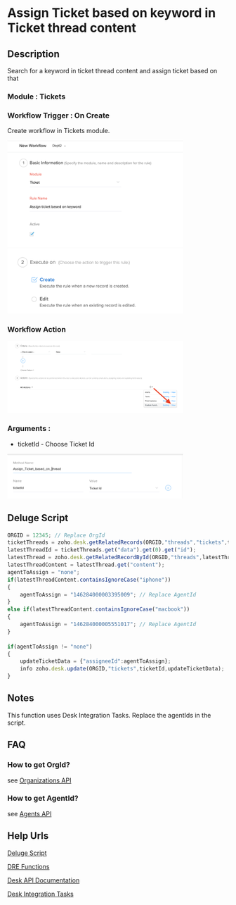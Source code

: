 # Assign Ticket based on keyword in Ticket thread content

## Description
Search for a keyword in ticket thread content and assign ticket based on that


### Module : Tickets
### Workflow Trigger : On Create
Create workflow in Tickets module. 

<img src="images/wf.png" alt="wf" width="400"/>
<img src="images/wfCreate.png" alt="wfCreate" width="400"/>


### Workflow Action
<img src="images/wfAction.png" alt="wfAction" width="400"/>

### Arguments : 
* ticketId - Choose Ticket Id

<img src="images/argTicketId.png" alt="argTicketId" width="400"/>

## Deluge Script
```javascript
ORGID = 12345; // Replace OrgId
ticketThreads = zoho.desk.getRelatedRecords(ORGID,"threads","tickets",ticketId);
latestThreadId = ticketThreads.get("data").get(0).get("id");
latestThread = zoho.desk.getRelatedRecordById(ORGID,"threads",latestThreadId,"tickets",ticketId);
latestThreadContent = latestThread.get("content");
agentToAssign = "none";
if(latestThreadContent.containsIgnoreCase("iphone"))
{
	agentToAssign = "146284000003395009"; // Replace AgentId
}
else if(latestThreadContent.containsIgnoreCase("macbook"))
{
	agentToAssign = "146284000005551017"; // Replace AgentId
}

if(agentToAssign != "none")
{
	updateTicketData = {"assigneeId":agentToAssign};
	info zoho.desk.update(ORGID,"tickets",ticketId,updateTicketData);
}
```

## Notes
This function uses Desk Integration Tasks. Replace the agentIds in the script.


## FAQ
### How to get OrgId?
see [Organizations API](https://desk.zoho.com/support/APIDocument.do#Organizations)

### How to get AgentId?
see [Agents API](https://desk.zoho.com/support/APIDocument.do#Agents#Agents_Listagents)



## Help Urls
[Deluge Script](https://www.zoho.com/deluge/help/)

[DRE Functions](https://dre.zoho.com/help/)

[Desk API Documentation](https://desk.zoho.com/support/APIDocument.do)

[Desk Integration Tasks](https://www.zoho.com/deluge/help/desk-tasks.html)
